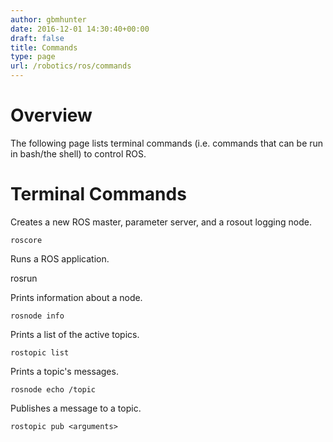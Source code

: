 ```yaml
---
author: gbmhunter
date: 2016-12-01 14:30:40+00:00
draft: false
title: Commands
type: page
url: /robotics/ros/commands
---
```


# Overview




The following page lists terminal commands (i.e. commands that can be run in bash/the shell) to control ROS.




# Terminal Commands




Creates a new ROS master, parameter server, and a rosout logging node.



    
    roscore




Runs a ROS application.




rosrun <package> <executable> 




Prints information about a node.



    
    rosnode info




Prints a list of the active topics.



    
    rostopic list




Prints a topic's messages.



    
    rosnode echo /topic




Publishes a message to a topic.



    
    rostopic pub <arguments>






